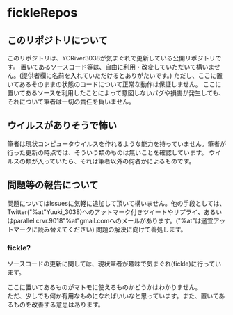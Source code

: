 # fickleRepos

## このリポジトリについて
このリポジトリは、YCRiver3038が気まぐれで更新している公開リポジトリです。
置いてあるソースコード等は、自由に利用・改変していただいて構いません。(提供者欄に名前を入れていただけるとありがたいです。)
ただし、ここに置いてあるそのままの状態のコードについて正常な動作は保証しません。
ここに置いてあるソースを利用したことによって意図しないバグや損害が発生しても、それについて筆者は一切の責任を負いません。

## ウイルスがありそうで怖い
筆者は現状コンピュータウイルスを作れるような能力を持っていません。筆者が行った更新の時点では、そういう類のものは無いことを確認しています。
ウイルスの類が入っていたら、それは筆者以外の何者かによるものです。

## 問題等の報告について
問題についてはIssuesに気軽に追加して頂いて構いません。他の手段としては、Twitter("%at"Yuuki_3038)へのアットマーク付きツイートやリプライ、あるいはparallel.crvr.9018"%at"gmail.comへのメールがあります。("%at"は適宜アットマークに読み替えてください)
問題の解決に向けて善処します。

### fickle?
ソースコードの更新に関しては、現状筆者が趣味で気まぐれ(fickle)に行っています。  
  
ここに置いてあるものがマトモに使えるものかどうかはわかりません。  
ただ、少しでも何か有用なものになればいいなと思っています。また、置いてあるものを改善する意思はあります。
